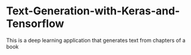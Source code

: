 # Text-Generation-with-Keras-and-Tensorflow
This is a deep learning application that generates text from chapters of a book
